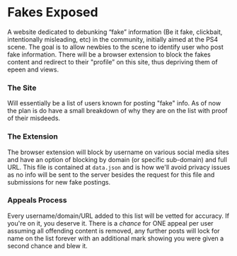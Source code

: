 # Fakes Exposed
A website dedicated to debunking “fake” information (Be it fake, clickbait, intentionally misleading, etc) in the community, initially aimed at the PS4 scene. The goal is to allow newbies to the scene to identify user who post fake information. There will be a browser extension to block the fakes content and redirect to their "profile” on this site, thus depriving them of epeen and views.

### The Site
Will essentially be a list of users known for posting "fake" info. As of now the plan is do have a small breakdown of why they are on the list with proof of their misdeeds.

### The Extension
The browser extension will block by username on various social media sites and have an option of blocking by domain (or specific sub-domain) and full URL. This file is contained at `data.json` and is how we'll avoid privacy issues as no info will be sent to the server besides the request for this file and submissions for new fake postings.

### Appeals Process
Every username/domain/URL added to this list will be vetted for accuracy. If you're on it, you deserve it. There is a *chance* for ONE appeal per user assuming all offending content is removed, any further posts will lock for name on the list forever with an additional mark showing you were given a second chance and blew it.

